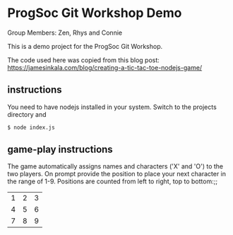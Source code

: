 # ProgSoc Git Workshop Demo

Group Members: Zen, Rhys and Connie

This is a demo project for the ProgSoc Git Workshop.

The code used here was copied from this blog post: https://jamesinkala.com/blog/creating-a-tic-tac-toe-nodejs-game/

## instructions

You need to have nodejs installed in your system.
Switch to the projects directory and

```sh
$ node index.js
```

## game-play instructions

The game automatically assigns names and characters ('X' and 'O') to the two players.
On prompt provide the position to place your next character in the range of 1-9. Positions are counted from left to right, top to bottom:;;

<table>
    <tr>
        <td>1</td>
        <td>2</td>
        <td>3</td>
    </tr>
    <tr>
        <td>4</td>
        <td>5</td>
        <td>6</td>
    </tr>
    <tr>
        <td>7</td>
        <td>8</td>
        <td>9</td>
    </tr>
</table>